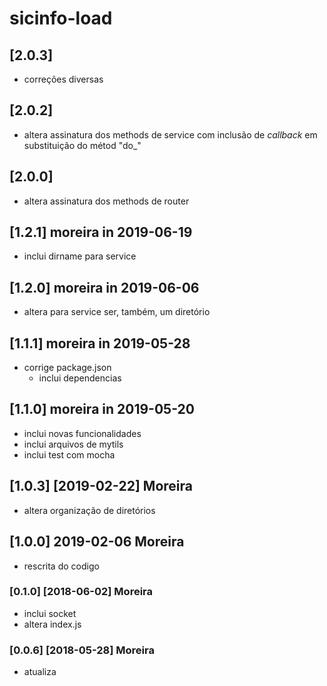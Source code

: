 # sicinfo-load

## [2.0.3]
- correções diversas

## [2.0.2]
- altera assinatura dos methods de service com inclusão de *callback*
  em substituição do métod "do_"

## [2.0.0]
- altera assinatura dos methods de router

## [1.2.1] moreira in 2019-06-19
- inclui dirname para service

## [1.2.0] moreira in 2019-06-06
- altera para service ser, também, um diretório

## [1.1.1] moreira in 2019-05-28
- corrige package.json
  - inclui dependencias

## [1.1.0] moreira in 2019-05-20
- inclui novas funcionalidades
- inclui arquivos de mytils
- inclui test com mocha

## [1.0.3] [2019-02-22] Moreira
- altera organização de diretórios

## [1.0.0] 2019-02-06 Moreira
- rescrita do codigo

### [0.1.0] [2018-06-02] Moreira
- inclui socket
- altera index.js

### [0.0.6] [2018-05-28] Moreira
- atualiza